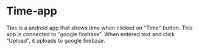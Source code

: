 # Time-app
This is a android app that shows time when clicked on "Time" button.
This app is connected to "google firebase".
When entered text and click "Upload", it uploads to google firebase.
